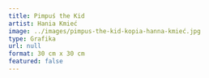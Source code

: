 ```yaml
---
title: Pimpuś the Kid
artist: Hania Kmieć
image: ../images/pimpus-the-kid-kopia-hanna-kmieć.jpg
type: Grafika
url: null
format: 30 cm x 30 cm
featured: false
---
```

